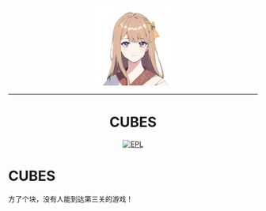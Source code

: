 <div align="center">
    <img width="160" src="image/CUBES_MA_x1000.png" alt="logo"></br>

----
<h1>CUBES</h1>

[![EPL](https://img.shields.io/badge/EPL-5.9X-FF0000)](http://www.eyuyan.com/)

</div>







# CUBES

方了个块，没有人能到达第三关的游戏！
